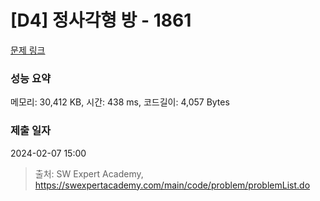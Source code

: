 # [D4] 정사각형 방 - 1861 

[문제 링크](https://swexpertacademy.com/main/code/problem/problemDetail.do?contestProbId=AV5LtJYKDzsDFAXc) 

### 성능 요약

메모리: 30,412 KB, 시간: 438 ms, 코드길이: 4,057 Bytes

### 제출 일자

2024-02-07 15:00



> 출처: SW Expert Academy, https://swexpertacademy.com/main/code/problem/problemList.do